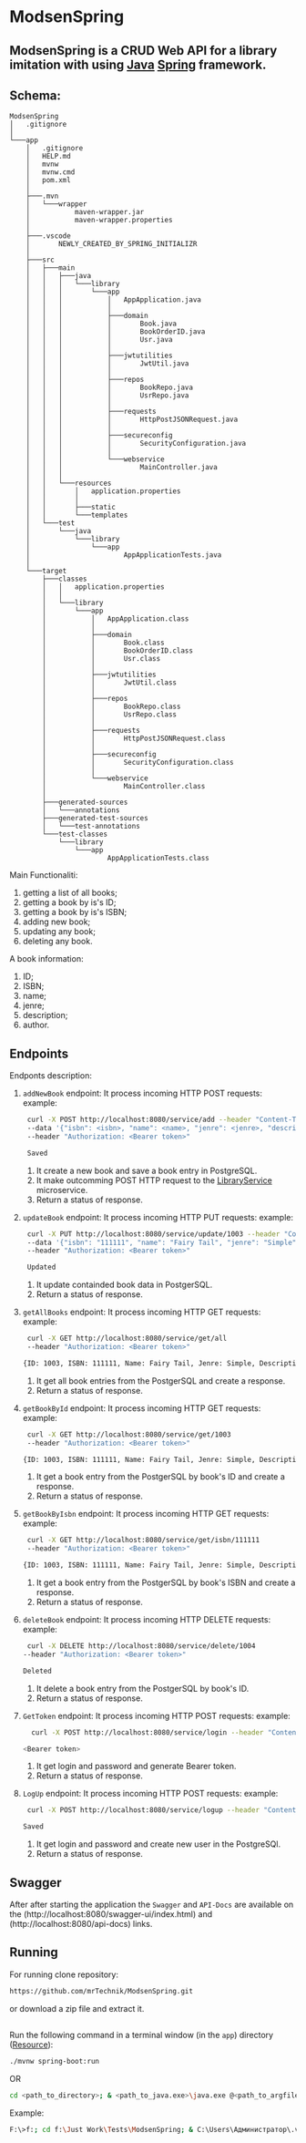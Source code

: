 # ModsenSpring

## ModsenSpring is a CRUD Web API for a library imitation with using [Java](https://www.java.com/ru/) [Spring](https://spring.io) framework.

## Schema:
```code
ModsenSpring
│   .gitignore
│
└───app
    │   .gitignore
    │   HELP.md
    │   mvnw
    │   mvnw.cmd
    │   pom.xml
    │
    ├───.mvn
    │   └───wrapper
    │           maven-wrapper.jar
    │           maven-wrapper.properties
    │
    ├───.vscode
    │       NEWLY_CREATED_BY_SPRING_INITIALIZR
    │
    ├───src
    │   ├───main
    │   │   ├───java
    │   │   │   └───library
    │   │   │       └───app
    │   │   │           │   AppApplication.java
    │   │   │           │
    │   │   │           ├───domain
    │   │   │           │       Book.java
    │   │   │           │       BookOrderID.java
    │   │   │           │       Usr.java
    │   │   │           │
    │   │   │           ├───jwtutilities
    │   │   │           │       JwtUtil.java
    │   │   │           │
    │   │   │           ├───repos
    │   │   │           │       BookRepo.java
    │   │   │           │       UsrRepo.java
    │   │   │           │
    │   │   │           ├───requests
    │   │   │           │       HttpPostJSONRequest.java
    │   │   │           │
    │   │   │           ├───secureconfig
    │   │   │           │       SecurityConfiguration.java
    │   │   │           │
    │   │   │           └───webservice
    │   │   │                   MainController.java
    │   │   │
    │   │   └───resources
    │   │       │   application.properties
    │   │       │
    │   │       ├───static
    │   │       └───templates
    │   └───test
    │       └───java
    │           └───library
    │               └───app
    │                       AppApplicationTests.java
    │
    └───target
        ├───classes
        │   │   application.properties
        │   │
        │   └───library
        │       └───app
        │           │   AppApplication.class
        │           │
        │           ├───domain
        │           │       Book.class
        │           │       BookOrderID.class
        │           │       Usr.class
        │           │
        │           ├───jwtutilities
        │           │       JwtUtil.class
        │           │
        │           ├───repos
        │           │       BookRepo.class
        │           │       UsrRepo.class
        │           │
        │           ├───requests
        │           │       HttpPostJSONRequest.class
        │           │
        │           ├───secureconfig
        │           │       SecurityConfiguration.class
        │           │
        │           └───webservice
        │                   MainController.class
        │
        ├───generated-sources
        │   └───annotations
        ├───generated-test-sources
        │   └───test-annotations
        └───test-classes
            └───library
                └───app
                        AppApplicationTests.class

```


Main Functionaliti:
1) getting a list of all books;
2) getting a book by is's ID;
3) getting a book by is's ISBN;
4) adding new book;
5) updating any book;
6) deleting any book.

A book information:
1) ID;
2) ISBN;
3) name;
4) jenre;
5) description;
6) author.

## Endpoints

Endponts description:
1) ```addNewBook``` endpoint:
   It process incoming HTTP POST requests:
   example:
   ```bash
    curl -X POST http://localhost:8080/service/add --header "Content-Type: application/json"
    --data '{"isbn": <isbn>, "name": <name>, "jenre": <jenre>, "description": <descripton>, "author": <author>}'
    --header "Authorization: <Bearer token>"
   ```
      
   ```bash
    Saved
   ```
   1) It create a new book and save a book entry in PostgreSQL.
   2) It make outcomming POST HTTP request to the [LibraryService](https://github.com/mrTechnik/ModsenSpringOrder) microservice.
   3) Return a status of response.

2) ```updateBook``` endpoint:
   It process incoming HTTP PUT requests:
   example:
   ```bash
    curl -X PUT http://localhost:8080/service/update/1003 --header "Content-Type: application/json"
    --data '{"isbn": "111111", "name": "Fairy Tail", "jenre": "Simple", "description": "Nice book", "author": "Denchik"}'
    --header "Authorization: <Bearer token>"
   ```
      
   ```bash
    Updated
   ```
   1) It update containded book data in PostgerSQL.
   2) Return a status of response.

3) ```getAllBooks``` endpoint:
   It process incoming HTTP GET requests:
   example:
   ```bash
    curl -X GET http://localhost:8080/service/get/all
    --header "Authorization: <Bearer token>"
   ```
      
   ```bash
   {ID: 1003, ISBN: 111111, Name: Fairy Tail, Jenre: Simple, Description: Nice book, Author: Denchik}{ID: 1004, ISBN: 113111, Name: Screw Tail, Jenre: Hard Rock, Description: Hard book, Author: Melisia}
   ```
   1) It get all book entries from the PostgerSQL and create a response.
   2) Return a status of response.

4) ```getBookById``` endpoint:
   It process incoming HTTP GET requests:
   example:
   ```bash
    curl -X GET http://localhost:8080/service/get/1003 
    --header "Authorization: <Bearer token>"
   ```
      
   ```bash
   {ID: 1003, ISBN: 111111, Name: Fairy Tail, Jenre: Simple, Description: Nice book, Author: Denchik}
   ```
   1) It get a book entry from the PostgerSQL by book's ID and create a response.
   2) Return a status of response.

5) ```getBookByIsbn``` endpoint:
   It process incoming HTTP GET requests:
   example:
   ```bash
    curl -X GET http://localhost:8080/service/get/isbn/111111 
    --header "Authorization: <Bearer token>"
   ```
      
   ```bash
   {ID: 1003, ISBN: 111111, Name: Fairy Tail, Jenre: Simple, Description: Nice book, Author: Denchik}
   ```
   1) It get a book entry from the PostgerSQL by book's ISBN and create a response.
   2) Return a status of response.

6) ```deleteBook``` endpoint:
   It process incoming HTTP DELETE requests:
   example:
   ```bash
    curl -X DELETE http://localhost:8080/service/delete/1004
   --header "Authorization: <Bearer token>"
   ```
      
   ```bash
   Deleted
   ```
   1) It delete a book entry from the PostgerSQL by book's ID.
   2) Return a status of response.

7) ```GetToken``` endpoint:
   It process incoming HTTP POST requests:
   example:
   ```bash
     curl -X POST http://localhost:8080/service/login --header "Content-Type: Application/json" --data "{"login": "<login>", "password": "<password>"}"
   ```
      
   ```bash
   <Bearer token>
   ```
   1) It get login and password and generate Bearer token.
   2) Return a status of response.

8) ```LogUp``` endpoint:
   It process incoming HTTP POST requests:
   example:
   ```bash
    curl -X POST http://localhost:8080/service/logup --header "Content-Type: Application/json" --data "{"login": "<login>", "password": "<password>"}"
   ```
      
   ```bash
   Saved
   ```
   1) It get login and password and create new user in the PostgreSQl.
   2) Return a status of response.

## Swagger

After after starting the application the ```Swagger``` and ```API-Docs``` are available on the (http://localhost:8080/swagger-ui/index.html) and (http://localhost:8080/api-docs) links.

## Running
For running clone repository:
```bash
https://github.com/mrTechnik/ModsenSpring.git
```
or download a zip file and extract it.
## 
Run the following command in a terminal window (in the ```app```) directory ([Resource](https://spring.io/guides/gs/spring-boot/)):
```bash
./mvnw spring-boot:run
```
OR
```bash
cd <path_to_directory>; & <path_to_java.exe>\java.exe @<path_to_argfile>\cp_boe4eo3ov2138n3wwqekuz5uc.argfile library.app.AppApplication
```
Example:
```bash
F:\>f:; cd f:\Just Work\Tests\ModsenSpring; & C:\Users\Администратор\.vscode\extensions\redhat.java-1.15.0-win32-x64\jre\17.0.6-win32-x86_64\bin\java.exe @C:\Users\836D~1\AppData\Local\Temp\cp_boe4eo3ov2138n3wwqekuz5uc.argfile library.app.AppApplication
```
